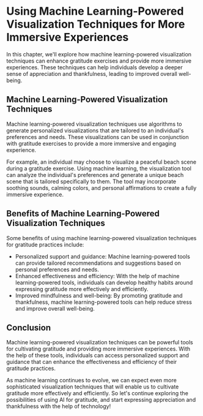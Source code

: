 Using Machine Learning-Powered Visualization Techniques for More Immersive Experiences
========================================================================================================================================

In this chapter, we'll explore how machine learning-powered visualization techniques can enhance gratitude exercises and provide more immersive experiences. These techniques can help individuals develop a deeper sense of appreciation and thankfulness, leading to improved overall well-being.

Machine Learning-Powered Visualization Techniques
-------------------------------------------------

Machine learning-powered visualization techniques use algorithms to generate personalized visualizations that are tailored to an individual's preferences and needs. These visualizations can be used in conjunction with gratitude exercises to provide a more immersive and engaging experience.

For example, an individual may choose to visualize a peaceful beach scene during a gratitude exercise. Using machine learning, the visualization tool can analyze the individual's preferences and generate a unique beach scene that is tailored specifically to them. The tool may incorporate soothing sounds, calming colors, and personal affirmations to create a fully immersive experience.

Benefits of Machine Learning-Powered Visualization Techniques
-------------------------------------------------------------

Some benefits of using machine learning-powered visualization techniques for gratitude practices include:

* Personalized support and guidance: Machine learning-powered tools can provide tailored recommendations and suggestions based on personal preferences and needs.
* Enhanced effectiveness and efficiency: With the help of machine learning-powered tools, individuals can develop healthy habits around expressing gratitude more effectively and efficiently.
* Improved mindfulness and well-being: By promoting gratitude and thankfulness, machine learning-powered tools can help reduce stress and improve overall well-being.

Conclusion
----------

Machine learning-powered visualization techniques can be powerful tools for cultivating gratitude and providing more immersive experiences. With the help of these tools, individuals can access personalized support and guidance that can enhance the effectiveness and efficiency of their gratitude practices.

As machine learning continues to evolve, we can expect even more sophisticated visualization techniques that will enable us to cultivate gratitude more effectively and efficiently. So let's continue exploring the possibilities of using AI for gratitude, and start expressing appreciation and thankfulness with the help of technology!
